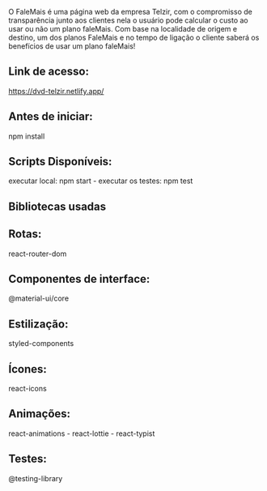 O FaleMais é uma página web da empresa Telzir, com o compromisso de transparência junto aos clientes nela o usuário pode calcular o custo ao usar ou não um plano faleMais. Com base na localidade de origem e destino, um dos planos FaleMais e no tempo de ligação o cliente saberá os benefícios de usar um plano faleMais!

##  Link de acesso:
https://dvd-telzir.netlify.app/
##  Antes de iniciar:
npm install
##  Scripts Disponíveis:
executar local: npm start - 
executar os testes: npm test
##  Bibliotecas usadas 
##  Rotas:
react-router-dom
##  Componentes de interface:
@material-ui/core
##  Estilização:
styled-components
##  Ícones:
react-icons
##  Animações:
react-animations - 
react-lottie - 
react-typist
##  Testes:
@testing-library
 


